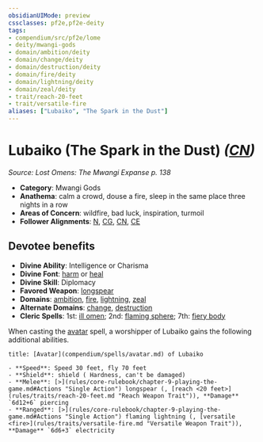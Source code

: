 ```yaml
---
obsidianUIMode: preview
cssclasses: pf2e,pf2e-deity
tags:
- compendium/src/pf2e/lome
- deity/mwangi-gods
- domain/ambition/deity
- domain/change/deity
- domain/destruction/deity
- domain/fire/deity
- domain/lightning/deity
- domain/zeal/deity
- trait/reach-20-feet
- trait/versatile-fire
aliases: ["Lubaiko", "The Spark in the Dust"]
---
```

# Lubaiko (The Spark in the Dust) *([CN](rules/traits/cn-b1.md "Chaotic Neutral Alignment Trait"))*  
*Source: Lost Omens: The Mwangi Expanse p. 138*  

- **Category**: Mwangi Gods
- **Anathema**: calm a crowd, douse a fire, sleep in the same place three nights in a row
- **Areas of Concern**: wildfire, bad luck, inspiration, turmoil
- **Follower Alignments**: [N](rules/traits/n-b1.md "Neutral Alignment Trait"), [CG](rules/traits/cg-b1.md "Chaotic Good Alignment Trait"), [CN](rules/traits/cn-b1.md "Chaotic Neutral Alignment Trait"), [CE](rules/traits/ce-b1.md "Chaotic Evil Alignment Trait")

## Devotee benefits

- **Divine Ability**: Intelligence or Charisma
- **Divine Font**: [harm](compendium/spells/harm.md) or [heal](compendium/spells/heal.md)
- **Divine Skill**: Diplomacy
- **Favored Weapon**: [longspear](compendium/equipment/items/longspear.md)
- **Domains**: [ambition](compendium/setting/domains.md#Ambition), [fire](compendium/setting/domains.md#Fire), [lightning](compendium/setting/domains.md#Lightning), [zeal](compendium/setting/domains.md#Zeal)
- **Alternate Domains**: [change](compendium/setting/domains.md#Change), [destruction](compendium/setting/domains.md#Destruction)
- **Cleric Spells**: 1st: [ill omen](compendium/spells/ill-omen-logm.md); 2nd: [flaming sphere](compendium/spells/flaming-sphere.md); 7th: [fiery body](compendium/spells/fiery-body.md)

When casting the [avatar](compendium/spells/avatar.md) spell, a worshipper of Lubaiko gains the following additional abilities.

```ad-embed-avatar
title: [Avatar](compendium/spells/avatar.md) of Lubaiko

- **Speed**: Speed 30 feet, fly 70 feet
- **Shield**: shield ( Hardness, can't be damaged)
- **Melee**: [>](rules/core-rulebook/chapter-9-playing-the-game.md#Actions "Single Action") longspear (, [reach <20 feet>](rules/traits/reach-20-feet.md "Reach Weapon Trait")), **Damage** `6d12+6` piercing 
- **Ranged**: [>](rules/core-rulebook/chapter-9-playing-the-game.md#Actions "Single Action") flaming lightning (, [versatile <fire>](rules/traits/versatile-fire.md "Versatile Weapon Trait")), **Damage** `6d6+3` electricity 
```